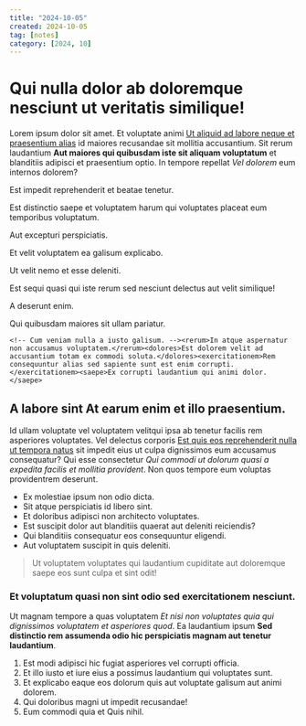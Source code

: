 ```yaml
---
title: "2024-10-05"
created: 2024-10-05
tag: [notes]
category: [2024, 10]
---
```


# Qui nulla dolor ab doloremque nesciunt ut veritatis similique!

Lorem ipsum dolor sit amet. Et voluptate animi [Ut aliquid ad labore neque et praesentium alias](https://www.loremipzum.com) id maiores recusandae sit mollitia accusantium. Sit rerum laudantium **Aut maiores qui quibusdam iste sit aliquam voluptatum** et blanditiis adipisci et praesentium optio. In tempore repellat _Vel dolorem_ eum internos dolorem?

Est impedit reprehenderit et beatae tenetur.

Est distinctio saepe et voluptatem harum qui voluptates placeat eum temporibus voluptatum.

Aut excepturi perspiciatis.

Et velit voluptatem ea galisum explicabo.

Ut velit nemo et esse deleniti.

Est sequi quasi qui iste rerum sed nesciunt delectus aut velit similique!

A deserunt enim.

Qui quibusdam maiores sit ullam pariatur.

```
<!-- Cum veniam nulla a iusto galisum. --><rerum>In atque aspernatur non accusamus voluptatem.</rerum><dolores>Est dolorem velit ad accusantium totam ex commodi soluta.</dolores><exercitationem>Rem consequuntur alias sed sapiente sunt est enim corrupti.</exercitationem><saepe>Ex corrupti laudantium qui animi dolor.</saepe>
```

## A labore sint At earum enim et illo praesentium.

Id ullam voluptate vel voluptatem velitqui ipsa ab tenetur facilis rem asperiores voluptates. Vel delectus corporis [Est quis eos reprehenderit nulla ut tempora natus](https://www.loremipzum.com) sit impedit eius ut culpa dignissimos eum accusamus consequatur? Qui esse consectetur _Qui commodi ut dolorum quasi a expedita facilis et mollitia provident_. Non quos tempore eum voluptas providentrem deserunt.

- Ex molestiae ipsum non odio dicta.
- Sit atque perspiciatis id libero sint.
- Et doloribus adipisci non architecto voluptates.
- Est suscipit dolor aut blanditiis quaerat aut deleniti reiciendis?
- Qui blanditiis consequatur eos consequuntur eligendi.
- Aut voluptatem suscipit in quis deleniti.

> Ut voluptatem voluptates qui laudantium cupiditate aut doloremque saepe eos sunt culpa et sint odit!

### Et voluptatum quasi non sint odio sed exercitationem nesciunt.

Ut magnam tempore a quas voluptatem _Et nisi non voluptates quia qui dignissimos voluptatem et asperiores quod_. Ea laudantium ipsum **Sed distinctio rem assumenda odio hic perspiciatis magnam aut tenetur laudantium**.

1.  Est modi adipisci hic fugiat asperiores vel corrupti officia.
2.  Et illo iusto et iure eius a possimus laudantium qui voluptates sunt.
3.  Et explicabo eaque eos dolorum quis aut voluptate galisum aut animi dolorem.
4.  Qui doloribus magni ut impedit recusandae!
5.  Eum commodi quia et Quis nihil.
